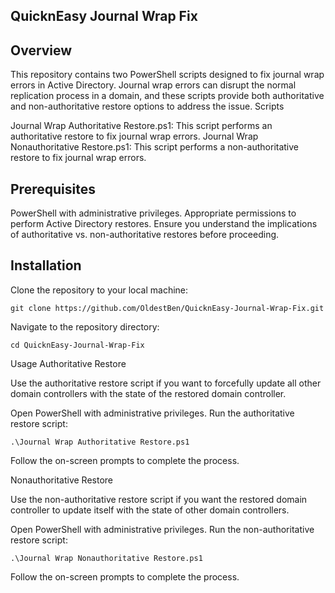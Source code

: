 ## QuicknEasy Journal Wrap Fix



## Overview

This repository contains two PowerShell scripts designed to fix journal wrap errors in Active Directory. Journal wrap errors can disrupt the normal replication process in a domain, and these scripts provide both authoritative and non-authoritative restore options to address the issue.
Scripts

  Journal Wrap Authoritative Restore.ps1: This script performs an authoritative restore to fix journal wrap errors.
  Journal Wrap Nonauthoritative Restore.ps1: This script performs a non-authoritative restore to fix journal wrap errors.

## Prerequisites

  PowerShell with administrative privileges.
  Appropriate permissions to perform Active Directory restores.
  Ensure you understand the implications of authoritative vs. non-authoritative restores before proceeding.

## Installation

  Clone the repository to your local machine:

 
```
git clone https://github.com/OldestBen/QuicknEasy-Journal-Wrap-Fix.git
```
Navigate to the repository directory:

```
cd QuicknEasy-Journal-Wrap-Fix
```
Usage
Authoritative Restore

Use the authoritative restore script if you want to forcefully update all other domain controllers with the state of the restored domain controller.

  Open PowerShell with administrative privileges.
  Run the authoritative restore script:


```
.\Journal Wrap Authoritative Restore.ps1
```

  Follow the on-screen prompts to complete the process.

Nonauthoritative Restore

Use the non-authoritative restore script if you want the restored domain controller to update itself with the state of other domain controllers.

  Open PowerShell with administrative privileges.
  Run the non-authoritative restore script:

```
.\Journal Wrap Nonauthoritative Restore.ps1
```
Follow the on-screen prompts to complete the process.
